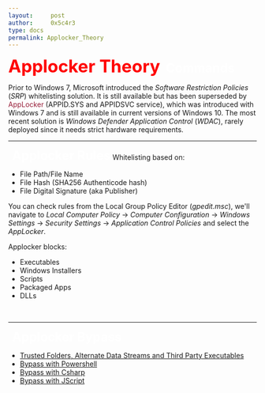 ```yaml
---
layout:     post
author:     0x5c4r3
type: docs
permalink: Applocker_Theory
---
```



<span style="font-size: 35px; color:red"><b>Applocker Theory</b></span>
&nbsp;
<span style="font-size: 25px; color:white"><b>Commands</b></span>

Prior to Windows 7, Microsoft introduced the _Software Restriction Policies_ (_SRP_) whitelisting solution. It is still available but has been superseded by <font style="color:#981f3a">AppLocker </font>(APPID.SYS and APPIDSVC service), which was introduced with Windows 7 and is still available in current versions of Windows 10.
The most recent solution is _Windows Defender Application Control_ (_WDAC_), rarely deployed since it needs strict hardware requirements.
&nbsp;

---
&nbsp;
<span style="font-size: 25px; color:white"><b>Applocker Rules</b></span>
Whitelisting based on:
- File Path/File Name
- File Hash (SHA256 Authenticode hash)
- File Digital Signature (aka Publisher)

You can check rules from the Local Group Policy Editor (_gpedit.msc_), we'll navigate to _Local Computer Policy_ -> _Computer Configuration_ -> _Windows Settings_ -> _Security Settings_ -> _Application Control Policies_ and select the _AppLocker_.

Applocker blocks: 
- Executables
- Windows Installers
- Scripts
- Packaged Apps
- DLLs

&nbsp;

---
&nbsp;
<span style="font-size: 25px; color:white"><b>Applocker Bypass</b></span>

- [Trusted Folders, Alternate Data Streams and Third Party Executables](https://blok.rocks/Alternate_Data_Streams)
- [Bypass with Powershell](https://blok.rocks/Applocker_Bypass_Powershell)
- [Bypass with Csharp](https://blok.rocks/Applocker_Bypass_CSharp)
- [Bypass with JScript](https://blok.rocks/Applocker_Bypass_JScript)
